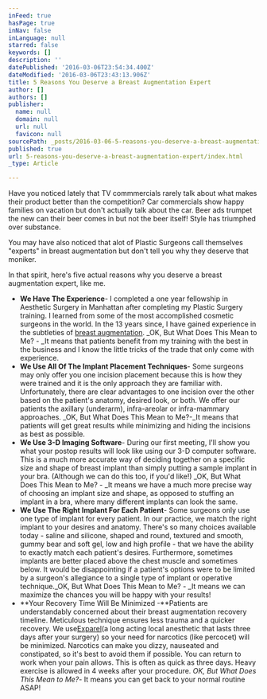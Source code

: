 ```yaml
---
inFeed: true
hasPage: true
inNav: false
inLanguage: null
starred: false
keywords: []
description: ''
datePublished: '2016-03-06T23:54:34.400Z'
dateModified: '2016-03-06T23:43:13.906Z'
title: 5 Reasons You Deserve a Breast Augmentation Expert
author: []
authors: []
publisher:
  name: null
  domain: null
  url: null
  favicon: null
sourcePath: _posts/2016-03-06-5-reasons-you-deserve-a-breast-augmentation-expert.md
published: true
url: 5-reasons-you-deserve-a-breast-augmentation-expert/index.html
_type: Article

---
```

Have you noticed lately that TV commmercials rarely talk about what makes their product better than the competition?  Car commercials show happy families on vacation but don't actually talk about the car.  Beer ads trumpet the new can their beer comes in but not the beer itself!  Style has triumphed over substance.

You may have also noticed that alot of Plastic Surgeons call themselves "experts" in breast augmentation but don't tell you why they deserve that moniker.

In that spirit, here's five actual reasons why you deserve a breast augmentation expert, like me.

* **We Have The Experience**- I completed a one year fellowship in Aesthetic Surgery in Manhattan after completing my Plastic Surgery training.  I learned from some of the most accomplished cosmetic surgeons in the world.  In the 13 years since, I have gained experience in the subtleties of [breast augmentation][0].  _OK, But What Does This Mean to Me? - _It means that patients benefit from my training with the best in the business and I know the little tricks of the trade that only come with experience.
* **We Use All Of The Implant Placement Techniques**- Some surgeons may only offer you one incision placement because this is how they were trained and it is the only approach they are familiar with.  Unfortunately, there are clear advantages to one incision over the other based on the patient's anatomy, desired look, or both.  We offer our patients the axillary (underarm), infra-areolar or infra-mammary approaches.  _OK, But What Does This Mean to Me?-_It means that patients will get great results while minimizing and hiding the incisions as best as possible.
* **We Use 3-D Imaging Software**- During our first meeting, I'll show you what your postop results will look like using our 3-D computer software.  This is a much more accurate way of deciding together on a specific size and shape of breast implant than simply putting a sample implant in your bra. (Although we can do this too, if you'd like!)  _OK, But What Does This Mean to Me? - _It means we have a much more precise way of choosing an implant size and shape, as opposed to stuffing an implant in a bra, where many different implants can look the same.
* **We Use The Right Implant For Each Patient**- Some surgeons only use one type of implant for every patient.  In our practice, we match the right implant to your desires and anatomy.  There's so many choices available today - saline and silicone, shaped and round, textured and smooth, gummy bear and soft gel, low and high profile - that we have the ability to exactly match each patient's desires.  Furthermore, sometimes implants are better placed above the chest muscle and sometimes below.  It would be disappointing if a patient's options were to be limited by a surgeon's allegiance to a single type of implant or operative technique._OK, But What Does This Mean to Me? - _It means we can maximize the chances you will be happy with your results!
* **Your Recovery Time Will Be Minimized -**Patients are understandably concerned about their breast augmentation recovery timeline.  Meticulous technique ensures less trauma and a quicker recovery.  We use[Exparel][1](a long acting local anesthetic that lasts three days after your surgery) so your need for narcotics (like percocet) will be minimized.  Narcotics can make you dizzy, nauseated and constipated, so it's best to avoid them if possible.  You can return to work when your pain allows.  This is often as quick as three days.  Heavy exercise is allowed in 4 weeks after your procedure.  _OK, But What Does This Mean to Me?_- It means you can get back to your normal routine ASAP!

[0]: http://www.jeffhorowitzmd.com/breast-augmentation/
[1]: http://www.exparel.com/patient/index.php